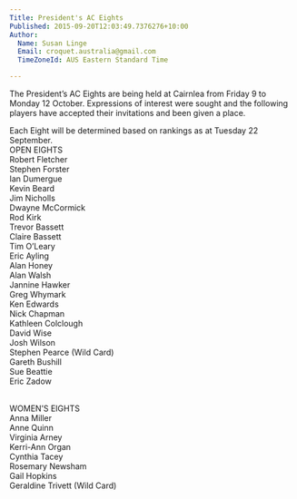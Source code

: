 ```yaml
---
Title: President's AC Eights
Published: 2015-09-20T12:03:49.7376276+10:00
Author:
  Name: Susan Linge
  Email: croquet.australia@gmail.com
  TimeZoneId: AUS Eastern Standard Time

---
```

The President’s AC Eights are being held at Cairnlea from Friday 9 to Monday 12 October.
Expressions of interest were sought and the following players have accepted their invitations and been given a place.

Each Eight will be determined based on rankings as at Tuesday 22 September.
<br/>OPEN EIGHTS
<br/>Robert Fletcher
<br/>Stephen Forster
<br/>Ian Dumergue
<br/>Kevin Beard
<br/>Jim Nicholls
<br/>Dwayne McCormick
<br/>Rod Kirk
<br/>Trevor Bassett
<br/>Claire Bassett
<br/>Tim O’Leary
<br/>Eric Ayling
<br/>Alan Honey
<br/>Alan Walsh
<br/>Jannine Hawker
<br/>Greg Whymark
<br/>Ken Edwards
<br/>Nick Chapman
<br/>Kathleen Colclough
<br/>David Wise
<br/>Josh Wilson
<br/>Stephen Pearce (Wild Card)
<br/>Gareth Bushill
<br/>Sue Beattie
<br/>Eric Zadow

<br/>WOMEN’S EIGHTS
<br/>Anna Miller
<br/>Anne Quinn
<br/>Virginia Arney
<br/>Kerri-Ann Organ
<br/>Cynthia Tacey
<br/>Rosemary Newsham
<br/>Gail Hopkins
<br/>Geraldine Trivett (Wild Card)